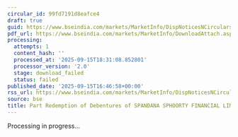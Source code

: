 ```yaml
---
circular_id: 99fd7191d8eafce4
draft: true
guid: https://www.bseindia.com/markets/MarketInfo/DispNoticesNCirculars.aspx?Noticeid={9520FCB8-2E19-459C-8DF1-643B1E9F0884}&noticeno=20250915-76&dt=09/15/2025&icount=76&totcount=81&flag=0
pdf_url: https://www.bseindia.com/markets/MarketInfo/DownloadAttach.aspx?id=20250915-76&attachedId=
processing:
  attempts: 1
  content_hash: ''
  processed_at: '2025-09-15T18:31:08.852801'
  processor_version: '2.0'
  stage: download_failed
  status: failed
published_date: '2025-09-15T16:46:58+00:00'
rss_url: https://www.bseindia.com/markets/MarketInfo/DispNoticesNCirculars.aspx?Noticeid={9520FCB8-2E19-459C-8DF1-643B1E9F0884}&noticeno=20250915-76&dt=09/15/2025&icount=76&totcount=81&flag=0
source: bse
title: Part Redemption of Debentures of SPANDANA SPHOORTY FINANCIAL LIMITED
---
```


Processing in progress...